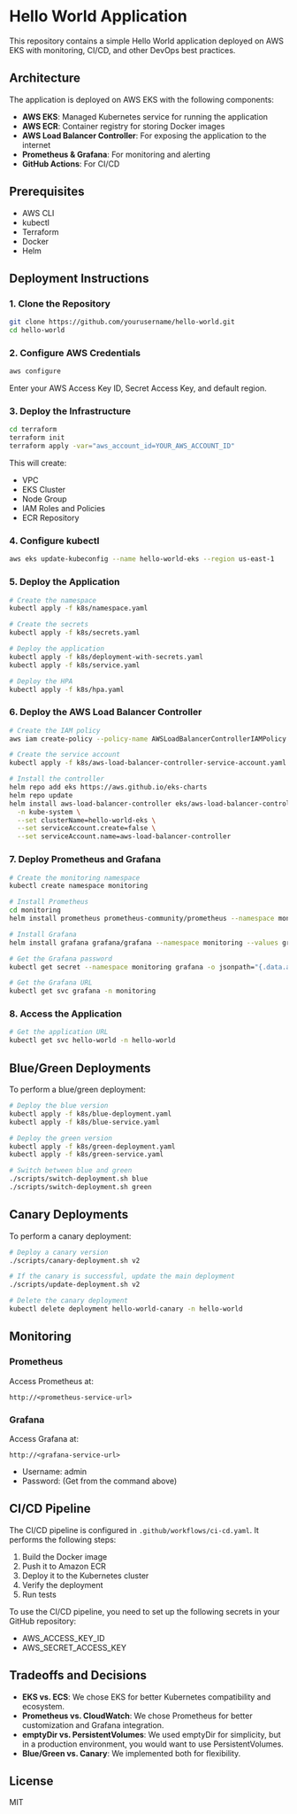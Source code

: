 # Hello World Application

This repository contains a simple Hello World application deployed on AWS EKS with monitoring, CI/CD, and other DevOps best practices.

## Architecture

The application is deployed on AWS EKS with the following components:

- **AWS EKS**: Managed Kubernetes service for running the application
- **AWS ECR**: Container registry for storing Docker images
- **AWS Load Balancer Controller**: For exposing the application to the internet
- **Prometheus & Grafana**: For monitoring and alerting
- **GitHub Actions**: For CI/CD

## Prerequisites

- AWS CLI
- kubectl
- Terraform
- Docker
- Helm

## Deployment Instructions

### 1. Clone the Repository

```bash
git clone https://github.com/yourusername/hello-world.git
cd hello-world
```

### 2. Configure AWS Credentials

```bash
aws configure
```

Enter your AWS Access Key ID, Secret Access Key, and default region.

### 3. Deploy the Infrastructure

```bash
cd terraform
terraform init
terraform apply -var="aws_account_id=YOUR_AWS_ACCOUNT_ID"
```

This will create:
- VPC
- EKS Cluster
- Node Group
- IAM Roles and Policies
- ECR Repository

### 4. Configure kubectl

```bash
aws eks update-kubeconfig --name hello-world-eks --region us-east-1
```

### 5. Deploy the Application

```bash
# Create the namespace
kubectl apply -f k8s/namespace.yaml

# Create the secrets
kubectl apply -f k8s/secrets.yaml

# Deploy the application
kubectl apply -f k8s/deployment-with-secrets.yaml
kubectl apply -f k8s/service.yaml

# Deploy the HPA
kubectl apply -f k8s/hpa.yaml
```

### 6. Deploy the AWS Load Balancer Controller

```bash
# Create the IAM policy
aws iam create-policy --policy-name AWSLoadBalancerControllerIAMPolicy --policy-document file://terraform/iam_policy.json

# Create the service account
kubectl apply -f k8s/aws-load-balancer-controller-service-account.yaml

# Install the controller
helm repo add eks https://aws.github.io/eks-charts
helm repo update
helm install aws-load-balancer-controller eks/aws-load-balancer-controller \
  -n kube-system \
  --set clusterName=hello-world-eks \
  --set serviceAccount.create=false \
  --set serviceAccount.name=aws-load-balancer-controller
```

### 7. Deploy Prometheus and Grafana

```bash
# Create the monitoring namespace
kubectl create namespace monitoring

# Install Prometheus
cd monitoring
helm install prometheus prometheus-community/prometheus --namespace monitoring --values prometheus-values-emptydir.yaml

# Install Grafana
helm install grafana grafana/grafana --namespace monitoring --values grafana-values-emptydir.yaml

# Get the Grafana password
kubectl get secret --namespace monitoring grafana -o jsonpath="{.data.admin-password}" | base64 --decode ; echo

# Get the Grafana URL
kubectl get svc grafana -n monitoring
```

### 8. Access the Application

```bash
# Get the application URL
kubectl get svc hello-world -n hello-world
```

## Blue/Green Deployments

To perform a blue/green deployment:

```bash
# Deploy the blue version
kubectl apply -f k8s/blue-deployment.yaml
kubectl apply -f k8s/blue-service.yaml

# Deploy the green version
kubectl apply -f k8s/green-deployment.yaml
kubectl apply -f k8s/green-service.yaml

# Switch between blue and green
./scripts/switch-deployment.sh blue
./scripts/switch-deployment.sh green
```

## Canary Deployments

To perform a canary deployment:

```bash
# Deploy a canary version
./scripts/canary-deployment.sh v2

# If the canary is successful, update the main deployment
./scripts/update-deployment.sh v2

# Delete the canary deployment
kubectl delete deployment hello-world-canary -n hello-world
```

## Monitoring

### Prometheus

Access Prometheus at:

```
http://<prometheus-service-url>
```

### Grafana

Access Grafana at:

```
http://<grafana-service-url>
```

- Username: admin
- Password: (Get from the command above)

## CI/CD Pipeline

The CI/CD pipeline is configured in `.github/workflows/ci-cd.yaml`. It performs the following steps:

1. Build the Docker image
2. Push it to Amazon ECR
3. Deploy it to the Kubernetes cluster
4. Verify the deployment
5. Run tests

To use the CI/CD pipeline, you need to set up the following secrets in your GitHub repository:

- AWS_ACCESS_KEY_ID
- AWS_SECRET_ACCESS_KEY

## Tradeoffs and Decisions

- **EKS vs. ECS**: We chose EKS for better Kubernetes compatibility and ecosystem.
- **Prometheus vs. CloudWatch**: We chose Prometheus for better customization and Grafana integration.
- **emptyDir vs. PersistentVolumes**: We used emptyDir for simplicity, but in a production environment, you would want to use PersistentVolumes.
- **Blue/Green vs. Canary**: We implemented both for flexibility.

## License

MIT
